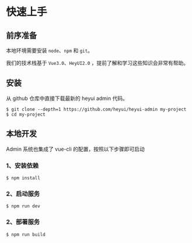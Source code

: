 # 快速上手

## 前序准备

本地环境需要安装 `node`、`npm` 和 `git`。

我们的技术栈基于 `Vue3.0`、`HeyUI2.0` ，提前了解和学习这些知识会非常有帮助。

## 安装

从 github 仓库中直接下载最新的 heyui admin 代码。

``` shell
$ git clone --depth=1 https://github.com/heyui/heyui-admin my-project
$ cd my-project
```

## 本地开发

Admin 系统也集成了 vue-cli 的配置，按照以下步骤即可启动

### 1、安装依赖

``` shell
$ npm install
```
### 2、启动服务


``` shell
$ npm run dev
```

### 2、部署服务


``` shell
$ npm run build
```